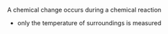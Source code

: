 A chemical change occurs during a chemical reaction
- only the temperature of surroundings is measured
